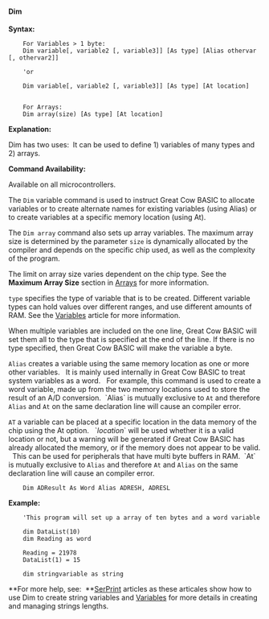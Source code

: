 <div class="section">

<div class="titlepage">

<div>

<div>

#### <span id="dim"></span>Dim

</div>

</div>

</div>

<span class="strong">**Syntax:**</span>

``` screen
    For Variables > 1 byte:
    Dim variable[, variable2 [, variable3]] [As type] [Alias othervar [, othervar2]]

    'or

    Dim variable[, variable2 [, variable3]] [As type] [At location]


    For Arrays:
    Dim array(size) [As type] [At location]
```

<span class="strong">**Explanation:**</span>

Dim has two uses:  It can be used to define 1) variables of many types
and 2) arrays.

<span class="strong">**Command Availability:**</span>

Available on all microcontrollers.

The `Dim` variable command is used to instruct Great Cow BASIC to
allocate variables or to create alternate names for existing variables
(using Alias) or to create variables at a specific memory location
(using At).

The `Dim array` command also sets up array variables. The maximum array
size is determined by the parameter `size` is dynamically allocated by
the compiler and depends on the specific chip used, as well as the
complexity of the program.

The limit on array size varies dependent on the chip type. See the <span
class="strong">**Maximum Array Size**</span> section in
<a href="" class="link">Arrays</a> for more information.

`type` specifies the type of variable that is to be created. Different
variable types can hold values over different ranges, and use different
amounts of RAM. See the <a href="" class="link">Variables</a> article
for more information.

When multiple variables are included on the one line, Great Cow BASIC
will set them all to the type that is specified at the end of the line.
If there is no type specified, then Great Cow BASIC will make the
variable a byte.

`Alias` creates a variable using the same memory location as one or more
other variables.   It is mainly used internally in Great Cow BASIC to
treat system variables as a word.   For example, this command is used to
create a word variable, made up from the two memory locations used to
store the result of an A/D conversion.  \`Alias\` is mutually exclusive
to `At` and therefore `Alias` and `At` on the same declaration line will
cause an compiler error.

`AT` a variable can be placed at a specific location in the data memory
of the chip using the At option.   \`<span
class="emphasis">*location*</span>\` will be used whether it is a valid
location or not, but a warning will be generated if Great Cow BASIC has
already allocated the memory, or if the memory does not appear to be
valid.   This can be used for peripherals that have multi byte buffers
in RAM.  \`At\` is mutually exclusive to `Alias` and therefore `At` and
`Alias` on the same declaration line will cause an compiler error.

``` screen
    Dim ADResult As Word Alias ADRESH, ADRESL
```

<span class="strong">**Example:**</span>

``` screen
    'This program will set up a array of ten bytes and a word variable

    dim DataList(10)
    dim Reading as word

    Reading = 21978
    DataList(1) = 15

    dim stringvariable as string
```

<span class="strong">**For more help,
see:  **</span><a href="serprint" class="link" title="SerPrint">SerPrint</a>
articles as these articales show how to use Dim to create string
variables and <a href="" class="link">Variables</a> for more details in
creating and managing strings lengths.

</div>
